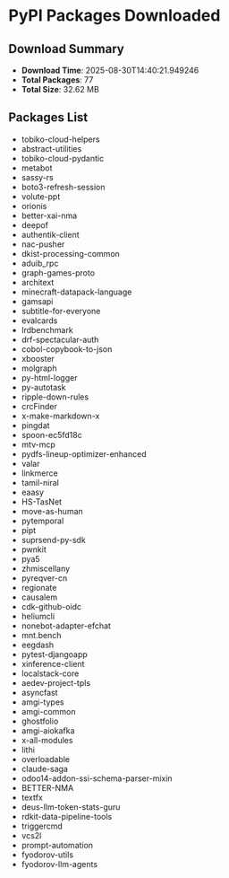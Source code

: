 # PyPI Packages Downloaded

## Download Summary
- **Download Time**: 2025-08-30T14:40:21.949246
- **Total Packages**: 77
- **Total Size**: 32.62 MB

## Packages List
- tobiko-cloud-helpers
- abstract-utilities
- tobiko-cloud-pydantic
- metabot
- sassy-rs
- boto3-refresh-session
- volute-ppt
- orionis
- better-xai-nma
- deepof
- authentik-client
- nac-pusher
- dkist-processing-common
- aduib_rpc
- graph-games-proto
- architext
- minecraft-datapack-language
- gamsapi
- subtitle-for-everyone
- evalcards
- lrdbenchmark
- drf-spectacular-auth
- cobol-copybook-to-json
- xbooster
- molgraph
- py-html-logger
- py-autotask
- ripple-down-rules
- crcFinder
- x-make-markdown-x
- pingdat
- spoon-ec5fd18c
- mtv-mcp
- pydfs-lineup-optimizer-enhanced
- valar
- linkmerce
- tamil-niral
- eaasy
- HS-TasNet
- move-as-human
- pytemporal
- pipt
- suprsend-py-sdk
- pwnkit
- pya5
- zhmiscellany
- pyreqver-cn
- regionate
- causalem
- cdk-github-oidc
- heliumcli
- nonebot-adapter-efchat
- mnt.bench
- eegdash
- pytest-djangoapp
- xinference-client
- localstack-core
- aedev-project-tpls
- asyncfast
- amgi-types
- amgi-common
- ghostfolio
- amgi-aiokafka
- x-all-modules
- lithi
- overloadable
- claude-saga
- odoo14-addon-ssi-schema-parser-mixin
- BETTER-NMA
- textfx
- deus-llm-token-stats-guru
- rdkit-data-pipeline-tools
- triggercmd
- vcs2l
- prompt-automation
- fyodorov-utils
- fyodorov-llm-agents

